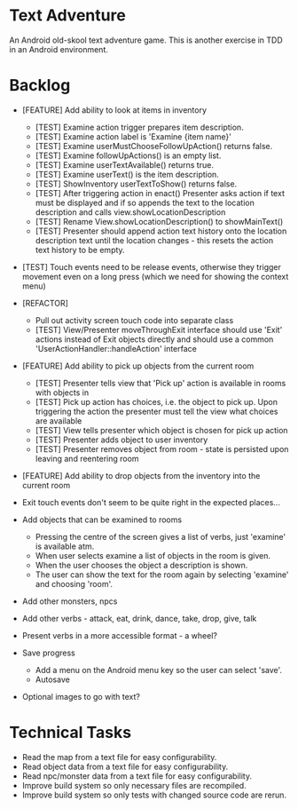 Text Adventure
==============

An Android old-skool text adventure game. This is another exercise in TDD in an Android environment.

Backlog
=======

- [FEATURE] Add ability to look at items in inventory
  - [TEST] Examine action trigger prepares item description.
  - [TEST] Examine action label is 'Examine {item name}'
  - [TEST] Examine userMustChooseFollowUpAction() returns false.
  - [TEST] Examine followUpActions() is an empty list.
  - [TEST] Examine userTextAvailable() returns true.
  - [TEST] Examine userText() is the item description.
  - [TEST] ShowInventory userTextToShow() returns false.
  - [TEST] After triggering action in enact() Presenter asks action if text must be displayed and if so appends the text to the location description and calls view.showLocationDescription
  - [TEST] Rename View.showLocationDescription() to showMainText()
  - [TEST] Presenter should append action text history onto the location description text until the location changes - this resets the action text history to be empty.
- [TEST] Touch events need to be release events, otherwise they trigger movement even on a long press (which we need for showing the context menu)
- [REFACTOR]
  - Pull out activity screen touch code into separate class
  - [TEST] View/Presenter moveThroughExit interface should use 'Exit' actions instead of Exit objects directly and should use a common 'UserActionHandler::handleAction' interface
- [FEATURE] Add ability to pick up objects from the current room
  - [TEST] Presenter tells view that 'Pick up' action is available in rooms with objects in
  - [TEST] Pick up action has choices, i.e. the object to pick up. Upon triggering the action the presenter must tell the view what choices are available
  - [TEST] View tells presenter which object is chosen for pick up action
  - [TEST] Presenter adds object to user inventory
  - [TEST] Presenter removes object from room - state is persisted upon leaving and reentering room
- [FEATURE] Add ability to drop objects from the inventory into the current room

- Exit touch events don't seem to be quite right in the expected places...

- Add objects that can be examined to rooms
  - Pressing the centre of the screen gives a list of verbs, just 'examine' is available atm.
  - When user selects examine a list of objects in the room is given.
  - When the user chooses the object a description is shown.
  - The user can show the text for the room again by selecting 'examine' and choosing 'room'.

- Add other monsters, npcs

- Add other verbs - attack, eat, drink, dance, take, drop, give, talk

- Present verbs in a more accessible format - a wheel?

- Save progress
  - Add a menu on the Android menu key so the user can select 'save'.
  - Autosave

- Optional images to go with text?

Technical Tasks
===============

- Read the map from a text file for easy configurability.
- Read object data from a text file for easy configurability.
- Read npc/monster data from a text file for easy configurability.
- Improve build system so only necessary files are recompiled.
- Improve build system so only tests with changed source code are rerun.

